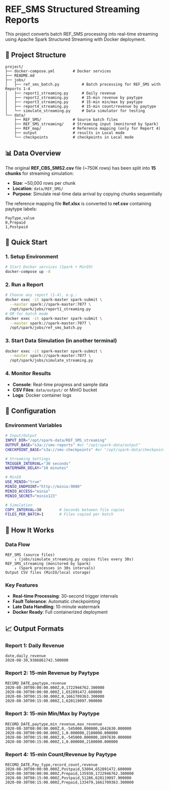 # REF_SMS Structured Streaming Reports

This project converts batch REF_SMS processing into real-time streaming using Apache Spark Structured Streaming with Docker deployment.

## 📁 Project Structure

```
project/
├── docker-compose.yml        # Docker services
├── README.md
├── jobs/
│   ├── ref_sms_batch.py          # Batch processing for REF_SMS with Reports 1-4
│   ├── report1_streaming.py      # Daily revenue
│   ├── report2_streaming.py      # 15-min revenue by paytype  
│   ├── report3_streaming.py      # 15-min min/max by paytype
│   ├── report4_streaming.py      # 15-min count/revenue by paytype
│   └── simulate_streaming.py     # Data simulator for testing
└── data/
    ├── REF_SMS/              # Source batch files
    ├── REF_SMS_streaming/    # Streaming input (monitored by Spark)
    ├── REF_map/              # Reference mapping (only for Report 4)
    ├── output                # results in Local mode
    └── checkpoints           # checkpoints in Local mode
```
## 📊 Data Overview

The original **REF_CBS_SMS2.csv** file (~750K rows) has been split into **15 chunks** for streaming simulation:

- **Size**: ~50,000 rows per chunk  
- **Location**: `data/REF_SMS/`
- **Purpose**: Simulate real-time data arrival by copying chunks sequentially

The reference mapping file **Ref.xlsx** is converted to **ref.csv** containing paytype labels:
```
PayType,value
0,Prepaid  
1,Postpaid
```

## 🚀 Quick Start

### 1. **Setup Environment**
```bash
# Start Docker services (Spark + MinIO)
docker-compose up -d
```

### 2. **Run a Report**
```bash
# Choose any report (1-4), e.g.:
docker exec -it spark-master spark-submit \
  --master spark://spark-master:7077 \
  /opt/spark/jobs/report1_streaming.py  
# OR for batch mode
docker exec -it spark-master spark-submit \
  --master spark://spark-master:7077 \
  /opt/spark/jobs/ref_sms_batch.py     
```

### 3. **Start Data Simulation** (in another terminal)
```bash
docker exec -it spark-master spark-submit \
  --master spark://spark-master:7077 \
  /opt/spark/jobs/simulate_streaming.py
```

### 4. **Monitor Results**
- **Console**: Real-time progress and sample data
- **CSV Files**: `data/output/` or MinIO bucket
- **Logs**: Docker container logs



## 🔧 Configuration

### Environment Variables
```bash
# Input/Output
INPUT_DIR="/opt/spark-data/REF_SMS_streaming"
OUTPUT_BASE="s3a://sms-reports" #or "/opt/spark-data/output"
CHECKPOINT_BASE="s3a://sms-checkpoints" #or "/opt/spark-data/checkpoints"

# Streaming Settings
TRIGGER_INTERVAL="30 seconds"
WATERMARK_DELAY="10 minutes"

# MinIO 
USE_MINIO="true"
MINIO_ENDPOINT="http://minio:9000"
MINIO_ACCESS="minio"
MINIO_SECRET="minio123"

# Simulation
COPY_INTERVAL=30        # Seconds between file copies
FILES_PER_BATCH=1       # Files copied per batch
```

## 🔄 How It Works

### Data Flow
```
REF_SMS (source files)
    ↓ (jobs/simulate_streaming.py copies files every 30s)
REF_SMS_streaming (monitored by Spark)
    ↓ (Spark processes in 30s intervals)
Output CSV files (MinIO/local storage)
```

### Key Features
- **Real-time Processing**: 30-second trigger intervals
- **Fault Tolerance**: Automatic checkpointing
- **Late Data Handling**: 10-minute watermark
- **Docker Ready**: Full containerized deployment


## 📈 Output Formats

### Report 1: Daily Revenue
```csv
date,daily_revenue
2020-08-30,9386861742.500000
```

### Report 2: 15-min Revenue by Paytype
```csv
RECORD_DATE,paytype,revenue
2020-08-30T00:00:00.000Z,0,1722946762.300000
2020-08-30T00:00:00.000Z,1,652891472.600000
2020-08-30T00:15:00.000Z,0,1661709363.300000
2020-08-30T00:15:00.000Z,1,620119097.900000
```

### Report 3: 15-min Min/Max by Paytype
```csv
RECORD_DATE,paytype,min_revenue,max_revenue
2020-08-30T00:00:00.000Z,0,-545000.000000,1642630.000000
2020-08-30T00:00:00.000Z,1,0.000000,2180000.000000
2020-08-30T00:15:00.000Z,0,-545000.000000,1097630.000000
2020-08-30T00:15:00.000Z,1,0.000000,2180000.000000
```

### Report 4: 15-min Count/Revenue by Paytype
```csv
RECORD_DATE,Pay_type,record_count,revenue
2020-08-30T00:00:00.000Z,Postpaid,53094,652891472.600000
2020-08-30T00:00:00.000Z,Prepaid,135930,1722946762.300000
2020-08-30T00:15:00.000Z,Postpaid,51286,620119097.900000
2020-08-30T00:15:00.000Z,Prepaid,133479,1661709363.300000
```